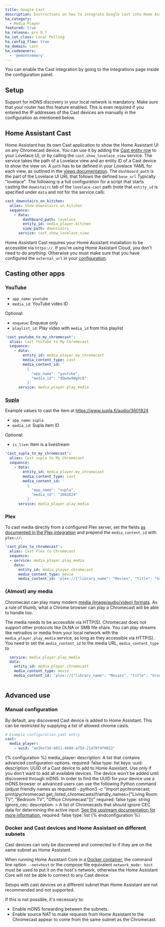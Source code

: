 ```yaml
---
title: Google Cast
description: Instructions on how to integrate Google Cast into Home Assistant.
ha_category:
  - Media Player
featured: true
ha_release: pre 0.7
ha_iot_class: Local Polling
ha_config_flow: true
ha_domain: cast
ha_codeowners:
  - '@emontnemery'
---
```


You can enable the Cast integration by going to the Integrations page inside the configuration panel.

## Setup

Support for mDNS discovery in your local network is mandatory. Make sure that your router has this feature enabled. This is even required if you entered the IP addresses of the Cast devices are manually in the configuration as mentioned below.

## Home Assistant Cast

Home Assistant has its own Cast application to show the Home Assistant UI on any Chromecast device.  You can use it by adding the [Cast entity row](/lovelace/entities/#cast) to your Lovelace UI, or by calling the `cast.show_lovelace_view` service. The service takes the path of a Lovelace view and an entity ID of a Cast device to show the view on. A `path` has to be defined in your Lovelace YAML for each view, as outlined in the [views documentation](/lovelace/views/#path). The `dashboard_path` is the part of the Lovelace UI URL that follows the defined `base_url` Typically "lovelace". The following is a full configuration for a script that starts casting the `downstairs` tab of the `lovelace-cast` path (note that `entity_id` is specified under `data` and not for the service call):

```yaml
cast_downstairs_on_kitchen:
  alias: Show Downstairs on kitchen
  sequence:
    - data:
        dashboard_path: lovelace
        entity_id: media_player.kitchen
        view_path: downstairs
      service: cast.show_lovelace_view
```
<div class='note'>

Home Assistant Cast requires your Home Assistant installation to be accessible via `https://`. If you're using Home Assistant Cloud, you don't need to do anything. Otherwise you must make sure that you have configured the `external_url` in your [configuration](/docs/configuration/basic).

</div>

## Casting other apps

### YouTube

- `app_name`: `youtube`
- `media_id`: YouTube video ID

Optional:
- `enqueue`: Enqueue only
- `playlist_id`: Play video with `media_id` from this playlist

```yaml
'cast_youtube_to_my_chromecast':
  alias: Cast YouTube to My Chromecast
  sequence:
    - data:
        entity_id: media_player.my_chromecast
        media_content_type: cast
        media_content_id: '
          {
            "app_name": "youtube",
            "media_id": "dQw4w9WgXcQ"
          }'
      service: media_player.play_media
```

### [Supla](https://www.supla.fi/)

Example values to cast the item at https://www.supla.fi/audio/3601824

- `app_name`: `supla`
- `media_id`: Supla item ID

Optional:
- `is_live`: Item is a livestream

```yaml
'cast_supla_to_my_chromecast':
  alias: Cast supla to My Chromecast
  sequence:
    - data:
        entity_id: media_player.my_chromecast
        media_content_type: cast
        media_content_id: '
          {
            "app_name": "supla",
            "media_id": "3601824"
          }'
      service: media_player.play_media
```

### Plex

To cast media directly from a configured Plex server, set the fields [as documented in the Plex integration](/integrations/plex/#service-play_media) and prepend the `media_content_id` with `plex://`:

```yaml
'cast_plex_to_chromecast':
  alias: Cast Plex to Chromecast
  sequence:
  - service: media_player.play_media
    data:
      entity_id: media_player.chromecast
      media_content_type: movie
      media_content_id: 'plex://{"library_name": "Movies", "title": "Groundhog Day"}'
```
### (Almost) any media

Chromecast can play many modern [media (image/audio/video) formats](https://developers.google.com/cast/docs/media). As a rule of thumb, what a Chrome browser can play a Chromecast will be able to handle too. 

The media needs to be accessible via HTTP(S). Chromecast does not support other protocols like DLNA or SMB file share.
You can play streams like netradios or media from your local network with the `media_player.play_media` service, as long as they accessible via HTTP(S). You need to set the `media_content_id` to the media URL, `media_content_type` to 

```yaml
  service: media_player.play_media
  data:
    entity_id: media_player.chromecast
    media_content_type: movie
    media_content_id: 'plex://{"library_name": "Movies", "title": "Groundhog Day"}'
    
```

## Advanced use

### Manual configuration

By default, any discovered Cast device is added to Home Assistant. This can be restricted by supplying a list of allowed chrome casts.

```yaml
# Example configuration.yaml entry
cast:
  media_player:
    - uuid: "ae3be716-b011-4b88-a75d-21478f4f0822"
```

{% configuration %}
media_player:
  description: A list that contains advanced configuration options.
  required: false
  type: list
  keys:
    uuid:
      description: UUID of a Cast device to add to Home Assistant. Use only if you don't want to add all available devices. The device won't be added until discovered through mDNS. In order to find the UUID for your device use a mDNS browser or advanced users can use the following Python command (adjust friendly names as required) - python3 -c "import pychromecast; print(pychromecast.get_listed_chromecasts(friendly_names=["Living Room TV", "Bedroom TV", "Office Chromecast"]))"
      required: false
      type: string
    ignore_cec:
      description: >
        A list of Chromecasts that should ignore CEC data for determining the
        active input. [See the upstream documentation for more information.](https://github.com/balloob/pychromecast#ignoring-cec-data)
      required: false
      type: list
{% endconfiguration %}

### Docker and Cast devices and Home Assistant on different subnets

Cast devices can only be discovered and connected to if they are on the same subnet as Home Assistant.

When running Home Assistant Core in a [Docker container](/docs/installation/docker/), the command line option `--net=host` or the compose file equivalent `network_mode: host` must be used to put it on the host's network, otherwise the Home Assistant Core will not be able to connect to any Cast device.

Setups with cast devices on a different subnet than Home Assistant are not recommended and not supported.

If this is not possible, it's necessary to:

- Enable mDNS forwarding between the subnets.
- Enable source NAT to make requests from Home Assistant to the Chromecast appear to come from the same subnet as the Chromecast.

